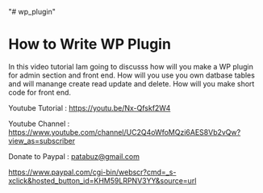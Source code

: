 "# wp_plugin" 


How to Write WP Plugin
=========================================================

In this video tutorial Iam going to discusss how will you make a WP plugin for admin section and front end.
How will you use you own datbase tables and will manange create read update and delete.
How will you make short code for front end.



Youtube Tutorial : https://youtu.be/Nx-Qfskf2W4

Youtube Channel : https://www.youtube.com/channel/UC2Q4oWfoMQzi6AES8Vb2vQw?view_as=subscriber

Donate to Paypal : patabuz@gmail.com

https://www.paypal.com/cgi-bin/webscr?cmd=_s-xclick&hosted_button_id=KHM59LRPNV3YY&source=url


